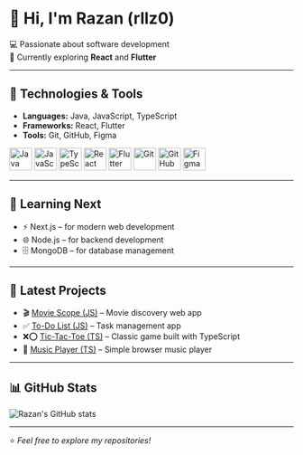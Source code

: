 # 👋 Hi, I'm Razan (rllz0)

💻 Passionate about software development  
🌱 Currently exploring **React** and **Flutter**  

---

## 🔧 Technologies & Tools
- **Languages:** Java, JavaScript, TypeScript  
- **Frameworks:** React, Flutter  
- **Tools:** Git, GitHub, Figma  

<p align="left">
  <!-- Languages -->
  <img src="https://cdn.jsdelivr.net/gh/devicons/devicon/icons/java/java-original.svg" alt="Java" width="40" height="40"/>
  <img src="https://cdn.jsdelivr.net/gh/devicons/devicon/icons/javascript/javascript-original.svg" alt="JavaScript" width="40" height="40"/>
  <img src="https://cdn.jsdelivr.net/gh/devicons/devicon/icons/typescript/typescript-original.svg" alt="TypeScript" width="40" height="40"/>
  
  <!-- Frameworks -->
  <img src="https://cdn.jsdelivr.net/gh/devicons/devicon/icons/react/react-original.svg" alt="React" width="40" height="40"/>
  <img src="https://cdn.jsdelivr.net/gh/devicons/devicon/icons/flutter/flutter-original.svg" alt="Flutter" width="40" height="40"/>
  
  <!-- Tools -->
  <img src="https://cdn.jsdelivr.net/gh/devicons/devicon/icons/git/git-original.svg" alt="Git" width="40" height="40"/>
  <img src="https://cdn.jsdelivr.net/gh/devicons/devicon/icons/github/github-original.svg" alt="GitHub" width="40" height="40"/>
  <img src="https://cdn.jsdelivr.net/gh/devicons/devicon/icons/figma/figma-original.svg" alt="Figma" width="40" height="40"/>
</p>

---


## 📖 Learning Next
- ⚡ Next.js – for modern web development  
- 🌐 Node.js – for backend development  
- 🗄️ MongoDB – for database management  

---

## 📌 Latest Projects
- 🎬 [Movie Scope (JS)](https://github.com/rllz0/movie_scopejs) – Movie discovery web app  
- ✅ [To-Do List (JS)](https://github.com/rllz0/to-do-list-js) – Task management app  
- ❌⭕ [Tic-Tac-Toe (TS)](https://github.com/rllz0/Tic-Tac-Toe-ts) – Classic game built with TypeScript  
- 🎵 [Music Player (TS)](https://github.com/rllz0/music-player-ts) – Simple browser music player  

---

## 📊 GitHub Stats
![Razan's GitHub stats](https://github-readme-stats.vercel.app/api?username=rllz0&show_icons=true&theme=tokyonight)

---
⭐️ *Feel free to explore my repositories!*

